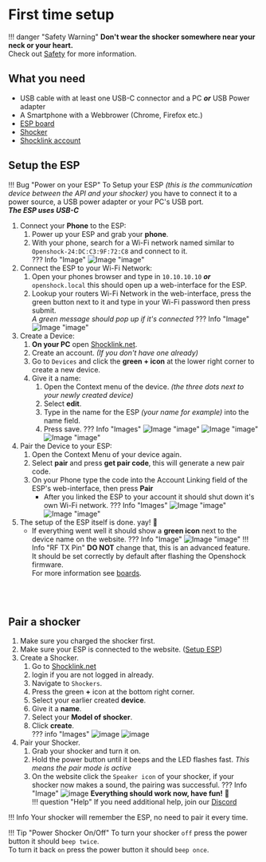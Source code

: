 # First time setup

!!! danger "Safety Warning"
    **Don't wear the shocker somewhere near your neck or your heart.**  
    Check out [Safety](../safety/safety-rules.md) for more information. 

## What you need
- USB cable with at least one USB-C connector and a PC _**or**_ USB Power adapter
- A Smartphone with a Webbrower (Chrome, Firefox etc.)
- [ESP board](../hardware/boards/index.md)
- [Shocker](../hardware/shockers/index.md)
- [Shocklink account](https://shocklink.net/)




## Setup the ESP  
!!! Bug "Power on your ESP"
    To Setup your ESP *(this is the communication device between the API and your shocker)* you have to connect it to a power source, a USB power adapter or your PC's USB port.  
    _**The ESP uses USB-C**_
1. Connect your **Phone** to the ESP:
    1. Power up your ESP and grab your **phone**.
    2. With your phone, search for a Wi-Fi network named similar to ``Openshock-24:DC:C3:9F:72:C8`` and connect to it.  
    ??? Info "Image"
        ![Image "image"](../static/guides/first-setup/WiFioverview.png)  
2. Connect the ESP to your Wi-Fi Network:
    1. Open your phones browser and type in ``10.10.10.10`` _**or**_ ``openshock.local`` this should open up a web-interface for the ESP. 
    2. Lookup your routers Wi-Fi Network in the web-interface, press the green button next to it and type in your Wi-Fi password then press submit.  
    *A green message should pop up if it's connected*
    ??? Info "Image"
        ![Image "image"](../static/guides/first-setup/ESPWebGUI.png)
3. Create a Device:
    1. **On your PC** open [Shocklink.net](https://shocklink.net/).
    2. Create an account. *(If you don't have one already)* 
    3. Go to ``Devices`` and click the **green + icon** at the lower right corner to create a new device.   
    4. Give it a name: 
        1. Open the Context menu of the device. *(the three dots next to your newly created device)*
        2. Select **edit**.
        3. Type in the name for the ESP *(your name for example)* into the name field.
        4. Press save.
    ??? Info "Images"
        ![Image "image"](../static/guides/first-setup/findaddbutton3.png) 
        ![Image "image"](../static/guides/first-setup/find_device_context_menu.png)
        ![Image "image"](../static/guides/first-setup/edit_device.png)
4. Pair the Device to your ESP:
    1. Open the Context Menu of your device again.
    2. Select **pair** and press **get pair code**, this will generate a new pair code. 
    3. On your Phone type the code into the Account Linking field of the ESP's web-interface, then press **Pair**
        * After you linked the ESP to your account it should shut down it's own Wi-Fi network.
    ??? Info "Images"
        ![Image "image"](../static/guides/first-setup/findpaircode.png)
        ![Image "image"](../static/guides/first-setup/paircodeexample.png)
5. The setup of the ESP itself is done. yay! 🎉   
    - If everything went well it should show a **green icon** next to the device name on the website.
    ??? Info "Image"
        ![Image "image"](../static/guides/first-setup/checkifonline.png)
!!! Info "RF TX Pin"
    **DO NOT** change that, this is an advanced feature.  
    It should be set correctly by default after flashing the Openshock firmware.  
    For more information see [boards](../hardware/boards/index.md).

<br></br>

## Pair a shocker
1. Make sure you charged the shocker first.
2. Make sure your ESP is connected to the website. ([Setup ESP](#setup-esp))
3. Create a Shocker.
    1. Go to [Shocklink.net](https://shocklink.net/)
    2. login if you are not logged in already.
    3. Navigate to ``Shockers``.
    4. Press the green **+** icon at the bottom right corner. 
    5. Select your earlier created **device**. 
    6. Give it a **name**.
    7. Select your **Model of shocker**. 
    8. Click **create**.  
    ??? info "Images"
        ![image](../static/guides/first-setup/Create_shocker_green_plus.png) 
        ![image](../static/guides/first-setup/create_shocker.png) 
4. Pair your Shocker.
    1. Grab your shocker and turn it on. 
    2. Hold the power button until it beeps and the LED flashes fast. *This means the pair mode is active*
    3. On the website click the ``Speaker icon`` of your shocker, if your shocker now makes a sound, the pairing was successful.
    ??? Info "Image"
        ![image](../static/guides/first-setup/find_sound_button.png)
**Everything should work now, have fun!** 🎉  
!!! question "Help"
    If you need additional help, join our [Discord](https://shocklink.net/discord)

!!! Info
    Your shocker will remember the ESP, no need to pair it every time.  

!!! Tip "Power Shocker On/Off"
    To turn your shocker ``off`` press the power button it should ``beep twice``.  
    To turn it back ``on`` press the power button it should ``beep once``.  